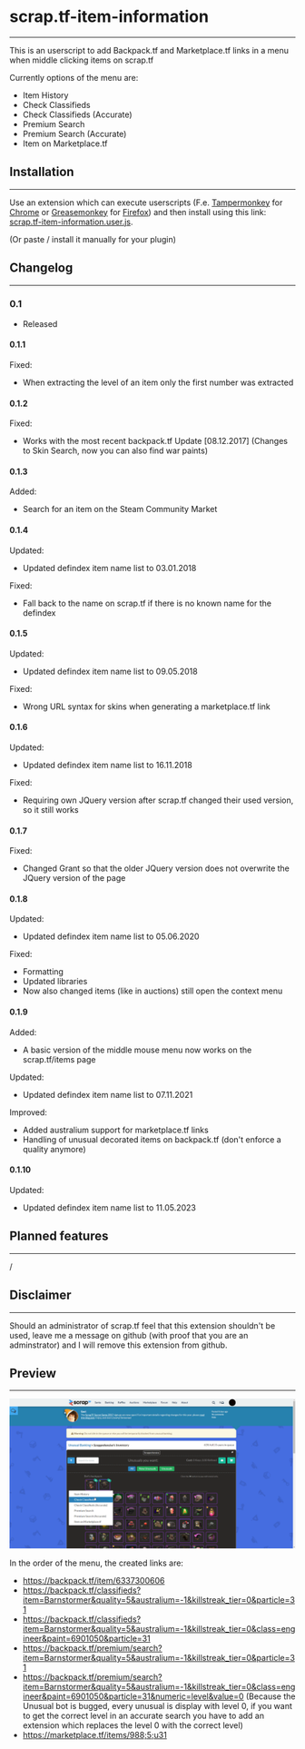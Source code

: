 # scrap.tf-item-information

_____________________________________________
This is an userscript to add Backpack.tf and Marketplace.tf links in a menu when middle clicking items on scrap.tf

Currently options of the menu are:

* Item History
* Check Classifieds
* Check Classifieds (Accurate)
* Premium Search
* Premium Search (Accurate)
* Item on Marketplace.tf

## Installation

_____________________________________________
Use an extension which can execute userscripts (F.e. [Tampermonkey](https://chrome.google.com/webstore/detail/tampermonkey/dhdgffkkebhmkfjojejmpbldmpobfkfo) for [Chrome](https://www.google.com/chrome/) or [Greasemonkey](https://addons.mozilla.org/en-US/firefox/addon/greasemonkey/)  for [Firefox](https://www.mozilla.org/firefox))
and then install using this link: [scrap.tf-item-information.user.js](https://github.com/NetroScript/scrap.tf-item-information/raw/master/scrap.tf-item-information.user.js).

(Or paste / install it manually for your plugin)

## Changelog

_____________________________________________

### 0.1

* Released

#### 0.1.1

Fixed:

* When extracting the level of an item only the first number was extracted

#### 0.1.2

Fixed:

* Works with the most recent backpack.tf Update [08.12.2017] (Changes to Skin Search, now you can also find war paints)

#### 0.1.3

Added:

* Search for an item on the Steam Community Market

#### 0.1.4

Updated:

* Updated defindex item name list to 03.01.2018

Fixed:

* Fall back to the name on scrap.tf if there is no known name for the defindex

#### 0.1.5

Updated:

* Updated defindex item name list to 09.05.2018

Fixed:

* Wrong URL syntax for skins when generating a marketplace.tf link

#### 0.1.6

Updated:

* Updated defindex item name list to 16.11.2018

Fixed:

* Requiring own JQuery version after scrap.tf changed their used version, so it still works

#### 0.1.7

Fixed:

* Changed Grant so that the older JQuery version does not overwrite the JQuery version of the page

#### 0.1.8

Updated:

* Updated defindex item name list to 05.06.2020

Fixed:

* Formatting
* Updated libraries
* Now also changed items (like in auctions) still open the context menu

#### 0.1.9

Added:

* A basic version of the middle mouse menu now works on the scrap.tf/items page

Updated:

* Updated defindex item name list to 07.11.2021

Improved:

* Added australium support for marketplace.tf links
* Handling of unusual decorated items on backpack.tf (don't enforce a quality anymore)

#### 0.1.10

Updated:

* Updated defindex item name list to 11.05.2023

## Planned features

_____________________________________________

/

## Disclaimer

_____________________________________________

Should an administrator of scrap.tf feel that this extension shouldn't be used, leave me a message on github (with proof that you are an adminstrator) and I will remove this extension from github.

## Preview

_____________________________________________

![Preview](https://raw.githubusercontent.com/NetroScript/scrap.tf-item-information/master/preview.png)

In the order of the menu, the created links are:

* <https://backpack.tf/item/6337300606>
* <https://backpack.tf/classifieds?item=Barnstormer&quality=5&australium=-1&killstreak_tier=0&particle=31>
* <https://backpack.tf/classifieds?item=Barnstormer&quality=5&australium=-1&killstreak_tier=0&class=engineer&paint=6901050&particle=31>
* <https://backpack.tf/premium/search?item=Barnstormer&quality=5&australium=-1&killstreak_tier=0&particle=31>
* <https://backpack.tf/premium/search?item=Barnstormer&quality=5&australium=-1&killstreak_tier=0&class=engineer&paint=6901050&particle=31&numeric=level&value=0> (Because the Unusual bot is bugged, every unusual is display with level 0, if you want to get the correct level in an accurate search you have to add an extension which replaces the level 0 with the correct level)
* <https://marketplace.tf/items/988;5;u31>
